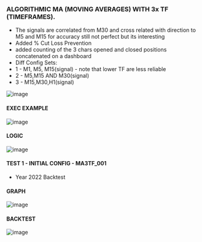 ### ALGORITHMIC MA (MOVING AVERAGES) WITH 3x TF (TIMEFRAMES).
- The signals are correlated from M30 and cross related with direction to M5 and M15 for accuracy still not perfect but its interesting 
- Added % Cut Loss Prevention
- added counting of the 3 chars opened and closed positions concatenated on a dashboard
- Diff Config Sets:
- 1 - M1, M5, M15(signal) - note that lower TF are less reliable
- 2 - M5,M15 AND M30(signal)
- 3 - M15,M30,H1(signal)

![image](https://github.com/tHeStRyNg/backup/blob/main/ALGORITHMIC/ALGORITHMIC_MA_3_TF/logo.PNG)

#### EXEC EXAMPLE

![image](https://user-images.githubusercontent.com/118682909/225262485-bcf1d333-ceb6-4157-a317-1525cffd5980.png)

#### LOGIC

![image](https://user-images.githubusercontent.com/118682909/225261319-6c46857b-ad3a-458c-8d10-eb3bcc8917e4.png)

#### TEST 1 - INITIAL CONFIG - MA3TF_001
- Year 2022 Backtest

#### GRAPH

![image](https://user-images.githubusercontent.com/118682909/225327289-d549ab72-6115-4f95-9012-666b3e7d1e13.png)

#### BACKTEST

![image](https://user-images.githubusercontent.com/118682909/225327705-7ffad536-5c35-41ea-b11c-2e273e23d0d4.png)
